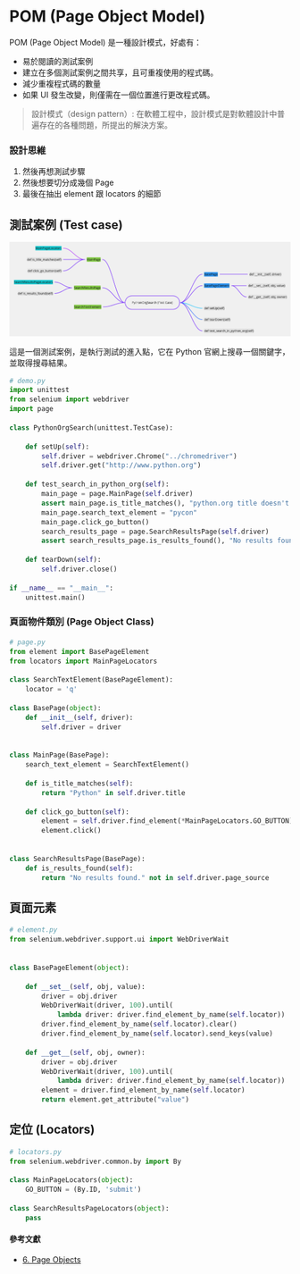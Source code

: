 # POM (Page Object Model)

POM (Page Object Model) 是一種設計模式，好處有：

- 易於閱讀的測試案例
- 建立在多個測試案例之間共享，且可重複使用的程式碼。
- 減少重複程式碼的數量
- 如果 UI 發生改變，則僅需在一個位置進行更改程式碼。

> 設計模式（design pattern）: 在軟體工程中，設計模式是對軟體設計中普遍存在的各種問題，所提出的解決方案。

### 設計思維

1. 然後再想測試步驟
1. 然後想要切分成幾個 Page
1. 最後在抽出 element 跟 locators 的細節

## 測試案例 (Test case)

![](assets/pom_mindmap.png)

這是一個測試案例，是執行測試的進入點，它在 Python 官網上搜尋一個關鍵字，並取得搜尋結果。

```py
# demo.py
import unittest
from selenium import webdriver
import page

class PythonOrgSearch(unittest.TestCase):

    def setUp(self):
        self.driver = webdriver.Chrome("../chromedriver")
        self.driver.get("http://www.python.org")

    def test_search_in_python_org(self):
        main_page = page.MainPage(self.driver)
        assert main_page.is_title_matches(), "python.org title doesn't match."
        main_page.search_text_element = "pycon"
        main_page.click_go_button()
        search_results_page = page.SearchResultsPage(self.driver)
        assert search_results_page.is_results_found(), "No results found."

    def tearDown(self):
        self.driver.close()

if __name__ == "__main__":
    unittest.main()
```

### 頁面物件類別 (Page Object Class)

```py
# page.py
from element import BasePageElement
from locators import MainPageLocators

class SearchTextElement(BasePageElement):
    locator = 'q'

class BasePage(object):
    def __init__(self, driver):
        self.driver = driver


class MainPage(BasePage):
    search_text_element = SearchTextElement()

    def is_title_matches(self):
        return "Python" in self.driver.title

    def click_go_button(self):
        element = self.driver.find_element(*MainPageLocators.GO_BUTTON)
        element.click()


class SearchResultsPage(BasePage):
    def is_results_found(self):
        return "No results found." not in self.driver.page_source
```

## 頁面元素

```py
# element.py
from selenium.webdriver.support.ui import WebDriverWait


class BasePageElement(object):

    def __set__(self, obj, value):
        driver = obj.driver
        WebDriverWait(driver, 100).until(
            lambda driver: driver.find_element_by_name(self.locator))
        driver.find_element_by_name(self.locator).clear()
        driver.find_element_by_name(self.locator).send_keys(value)

    def __get__(self, obj, owner):
        driver = obj.driver
        WebDriverWait(driver, 100).until(
            lambda driver: driver.find_element_by_name(self.locator))
        element = driver.find_element_by_name(self.locator)
        return element.get_attribute("value")
```

## 定位 (Locators)

```py
# locators.py
from selenium.webdriver.common.by import By

class MainPageLocators(object):
    GO_BUTTON = (By.ID, 'submit')

class SearchResultsPageLocators(object):
    pass

```

#### 參考文獻

- [6. Page Objects](https://selenium-python.readthedocs.io/page-objects.html#)
